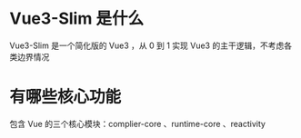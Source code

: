 # Vue3-Slim 是什么

Vue3-Slim 是一个简化版的 Vue3 ，从 0 到 1 实现 Vue3 的主干逻辑，不考虑各类边界情况

# 有哪些核心功能

包含 Vue 的三个核心模块：complier-core 、runtime-core 、reactivity
